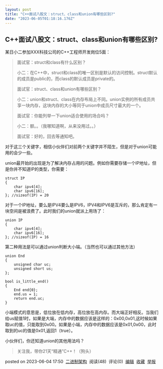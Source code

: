 ```yaml
---
layout: post
title: "C++面试八股文：struct、class和union有哪些区别?"
date: "2023-06-05T01:18:16.176Z"
---
```

C++面试八股文：struct、class和union有哪些区别?
---------------------------------

某日小二参加XXX科技公司的C++工程师开发岗位5面：

> 面试官：struct和class有什么区别？
> 
> 小二：在C++中，struct和class的唯一区别是默认的访问控制。struct默认的成员是public的，而class的默认成员是private的。
> 
> 面试官：struct、class和union有哪些区别？
> 
> 小二：union和struct、class在内存布局上不同。union实例的所有成员共享一块内存，这块内存的大小等同于union中成员尺寸最大的一个。
> 
> 面试官：你能列举一下union适合使用的场合吗？
> 
> 小二：额。。（我哪知道啊，从来没用过。。）
> 
> 面试官：好的，回去等通知吧。

对于这三个关键字，相信小伙伴们对前两个关键字并不陌生，但是对于union可能用的会少一些。

union最开始的出现是为了解决内存占用的问题。例如你需要存储一个IP地址，但是你并不知道IP的类型，你需要：

    struct IP
    {
    	char ipv4[4];
    	char ipv6[16];
    }; //sizeof(IP) = 20
    

对于一个IP地址，要么是IPV4要么是IPV6，IPV4和IPV6是互斥的，那么肯定有一块空间是被浪费了。此时我们的union就派上用场了：

    union IP
    {
    	char ipv4[4];
    	char ipv6[16];
    }; //sizeof(IP) = 16
    

第二种用法是可以通过union判断大小端。（当然也可以通过其他方法）

    union End
    {
    	unsigned char uc;
    	unsigned short us;
    };
    
    bool is_little_end()
    {
    	End end{0};
    	end.us = 1;
    	return end.uc;
    }
    

小端模式的意思是，低位放在低内存，高位放在高内存。而大端正好相反。当我们给us赋值1时，如果是大端，内存中的数据应该是这样的：0x00,0x01,这时候如果取uc的值，只能取到0x00。如果是小端，内存中的数据应该是0x01,0x00，此时取到的uc的值是0x01,返回1（true）。

小伙伴们，你还知道union的其他用法吗？

> 关注我，带你21天“精通”C++！（狗头）

posted on 2023-06-04 17:50  [二进制架构](https://www.cnblogs.com/binarch/)  阅读(48)  评论(0)  [编辑](https://i.cnblogs.com/EditPosts.aspx?postid=17456011)  [收藏](javascript:void(0))  [举报](javascript:void(0))